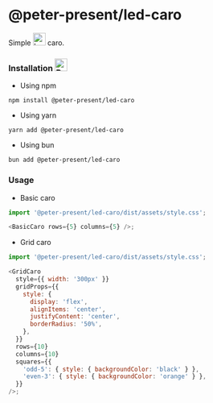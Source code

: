 <h1>@peter-present/led-caro</h1>

Simple <img src="https://raw.githubusercontent.com/Tarikul-Islam-Anik/Animated-Fluent-Emojis/master/Emojis/Animals/Lady%20Beetle.png" alt="Lady Beetle" width="25" height="25" /> caro.

### Installation <img src="https://raw.githubusercontent.com/Tarikul-Islam-Anik/Animated-Fluent-Emojis/master/Emojis/Animals/Bug.png" alt="Bug" width="25" height="25" />

- Using npm

```shell
npm install @peter-present/led-caro
```

- Using yarn

```shell
yarn add @peter-present/led-caro
```

- Using bun

```shell
bun add @peter-present/led-caro
```

### Usage

- Basic caro

```js
import '@peter-present/led-caro/dist/assets/style.css';

<BasicCaro rows={5} columns={5} />;
```

- Grid caro

```js
import '@peter-present/led-caro/dist/assets/style.css';

<GridCaro
  style={{ width: '300px' }}
  gridProps={{
    style: {
      display: 'flex',
      alignItems: 'center',
      justifyContent: 'center',
      borderRadius: '50%',
    },
  }}
  rows={10}
  columns={10}
  squares={{
    'odd-5': { style: { backgroundColor: 'black' } },
    'even-3': { style: { backgroundColor: 'orange' } },
  }}
/>;
```

